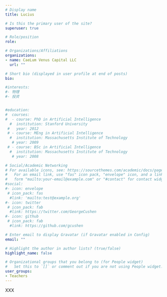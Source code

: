 ```yaml
---
# Display name
title: Lucius

# Is this the primary user of the site?
superuser: true

# Role/position
role: 

# Organizations/Affiliations
organizations:
- name: CaeLum Venus Capital LLC
  url: ""

# Short bio (displayed in user profile at end of posts)
bio: 

#interests:
#- 物理
#- 投资


#education:
#  courses:
#  - course: PhD in Artificial Intelligence
  #  institution: Stanford University
 #   year: 2012
 # - course: MEng in Artificial Intelligence
  #  institution: Massachusetts Institute of Technology
   # year: 2009
 # - course: BSc in Artificial Intelligence
  #  institution: Massachusetts Institute of Technology
   # year: 2008

# Social/Academic Networking
# For available icons, see: https://sourcethemes.com/academic/docs/page-builder/#icons
#   For an email link, use "fas" icon pack, "envelope" icon, and a link in the
#   form "mailto:your-email@example.com" or "#contact" for contact widget.
#social:
#- icon: envelope
 # icon_pack: fas
  #link: 'mailto:test@example.org'
#- icon: twitter
 # icon_pack: fab
  #link: https://twitter.com/GeorgeCushen
#- icon: github
 # icon_pack: fab
  #link: https://github.com/gcushen

# Enter email to display Gravatar (if Gravatar enabled in Config)
email: ""

# Highlight the author in author lists? (true/false)
highlight_name: false

# Organizational groups that you belong to (for People widget)
#   Set this to `[]` or comment out if you are not using People widget.
user_groups:
- Teachers
---
```


XXX
